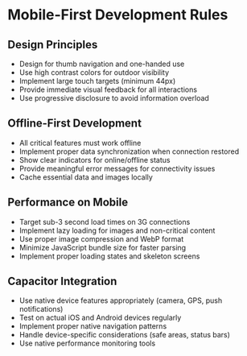 # Mobile-First Development Rules

## Design Principles
- Design for thumb navigation and one-handed use
- Use high contrast colors for outdoor visibility
- Implement large touch targets (minimum 44px)
- Provide immediate visual feedback for all interactions
- Use progressive disclosure to avoid information overload

## Offline-First Development
- All critical features must work offline
- Implement proper data synchronization when connection restored
- Show clear indicators for online/offline status
- Provide meaningful error messages for connectivity issues
- Cache essential data and images locally

## Performance on Mobile
- Target sub-3 second load times on 3G connections
- Implement lazy loading for images and non-critical content
- Use proper image compression and WebP format
- Minimize JavaScript bundle size for faster parsing
- Implement proper loading states and skeleton screens

## Capacitor Integration
- Use native device features appropriately (camera, GPS, push notifications)
- Test on actual iOS and Android devices regularly
- Implement proper native navigation patterns
- Handle device-specific considerations (safe areas, status bars)
- Use native performance monitoring tools
